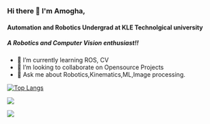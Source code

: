 ### Hi there 👋 I'm Amogha,

#### Automation and Robotics Undergrad at KLE Technolgical university
##### A Robotics and Computer Vision enthusiast!!

- 🌱 I’m currently learning ROS, CV
- 👯 I’m looking to collaborate on Opensource Projects
- 💬 Ask me about Robotics,Kinematics,ML,Image processing.



[![Top Langs](https://github-readme-stats.vercel.app/api/top-langs/?username=anuraghazra&langs_count=8&&show_icons=true&title_color=ffffff&icon_color=bb2acf&text_color=daf7dc&bg_color=151515)](https://github.com/anuraghazra/github-readme-stats)

<img src="https://github-readme-stats.vercel.app/api?username=amoghatsunil&&show_icons=true&title_color=ffffff&icon_color=bb2acf&text_color=daf7dc&bg_color=151515">

![](https://komarev.com/ghpvc/?username=amoghatsunil)
